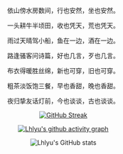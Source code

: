 
<div align="center">

依山傍水房数间，行也安然，坐也安然。

一头耕牛半顷田，收也凭天，荒也凭天。

雨过天晴驾小船，鱼在一边，酒在一边。

路逢骚客问诗篇，好也几言，歹也几言。

布衣得暖胜丝绵，新也可穿，旧也可穿。

粗茶淡饭饱三餐，早也香甜，晚也香甜。

夜归挚友话灯前，今也谈谈，古也谈谈。

[![GitHub Streak](https://streak-stats.demolab.com?user=lhlyu&theme=buefy&hide_border=true&locale=zh_Hans&date_format=%5BY.%5Dn.j)](https://git.io/streak-stats)
  
[![Lhlyu's github activity graph](https://github-readme-activity-graph.cyclic.app/graph?username=lhlyu&bg_color=ffffff&color=000000&line=7957d5&point=ff3961&area=true&hide_border=true)](https://github.com/ashutosh00710/github-readme-activity-graph)

![Lhlyu's GitHub stats](https://github-readme-stats.vercel.app/api?username=lhlyu&show_icons=true&theme=buefy)

  
</div>
